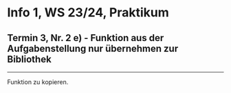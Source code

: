 # Info 1, WS 23/24, Praktikum

## Termin 3, Nr. 2 e) - Funktion aus der Aufgabenstellung nur übernehmen zur Bibliothek

---

Funktion zu kopieren.